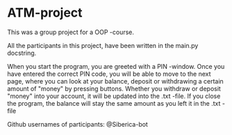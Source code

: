 # ATM-project

This was a group project for a OOP -course.

All the participants in this project, have been written in the main.py docstring.

When you start the program, you are greeted with a PIN -window. 
Once you have entered the correct PIN code, you will be able to move to the next page, where you can look at your balance, deposit or withdrawing a certain amount of "money" by pressing buttons. 
Whether you withdraw or deposit "money" into your account, it will be updated into the .txt -file. If you close the program, the balance will stay the same amount as you left it in the .txt -file


Github usernames of participants: @Siberica-bot
